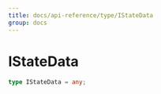 ```yaml
---
title: docs/api-reference/type/IStateData
group: docs
---
```


# IStateData

```ts
type IStateData = any;
```


